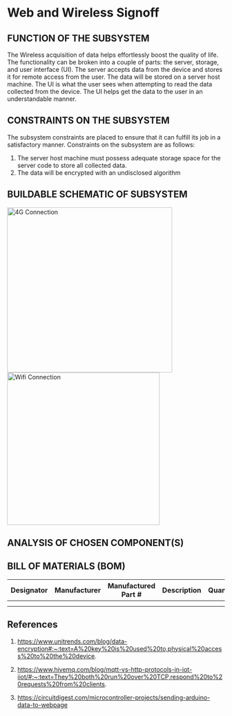 # Web and Wireless Signoff
## FUNCTION OF THE SUBSYSTEM

The Wireless acquisition of data helps effortlessly boost the quality of life. The functionality can be broken into a couple of parts: the server, storage, and user interface (UI). The server accepts data from the device and stores it for remote access from the user. The data will be stored on a server host machine. The UI is what the user sees when attempting to read the data collected from the device. The UI helps get the data to the user in an understandable manner.

## CONSTRAINTS ON THE SUBSYSTEM

The subsystem constraints are placed to ensure that it can fulfill its job in a satisfactory manner. Constraints on the subsystem are as follows:
1. The server host machine must possess adequate storage space for the server code to store all collected data.
2. The data will be encrypted with an undisclosed algorithm


## BUILDABLE SCHEMATIC OF SUBSYSTEM

<img width="382" alt="4G Connection" src="https://user-images.githubusercontent.com/110966922/219455699-98eec98f-c571-4faf-8f2e-6f461f0a780c.png">
<img width="353" alt="Wifi Connection" src="https://user-images.githubusercontent.com/110966922/219455721-fe607bf9-ef33-4a89-9a90-1d2d1bd4f04f.png">


## ANALYSIS OF CHOSEN COMPONENT(S)



## BILL OF MATERIALS (BOM)

| Designator | Manufacturer | Manufactured Part # | Description                                                   | Quantity | Price Each  |
| ---------- | ------------ | ------------------- | ------------------------------------------------------------- | -------- | ----------  |
|            |              |                     |                                                               |          |             |
|            |              |                     |                                                               |          |             |

## References
1. https://www.unitrends.com/blog/data-encryption#:~:text=A%20key%20is%20used%20to,physical%20access%20to%20the%20device.

2. https://www.hivemq.com/blog/mqtt-vs-http-protocols-in-iot-iiot/#:~:text=They%20both%20run%20over%20TCP,respond%20to%20requests%20from%20clients.

3. https://circuitdigest.com/microcontroller-projects/sending-arduino-data-to-webpage
